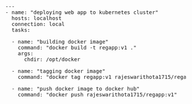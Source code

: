 <pre>
  ---
  - name: "deploying web app to kubernetes cluster"
    hosts: localhost
    connection: local
    tasks:
  
    - name: "building docker image"
      command: "docker build -t regapp:v1 ."
      args:
        chdir: /opt/docker

    - name: "tagging docker image"
      command: "docker tag regapp:v1 rajeswarithota1715/regapp:v1"

    - name: "push docker image to docker hub"
      command: "docker push rajeswarithota1715/regapp:v1"
 
</pre>
